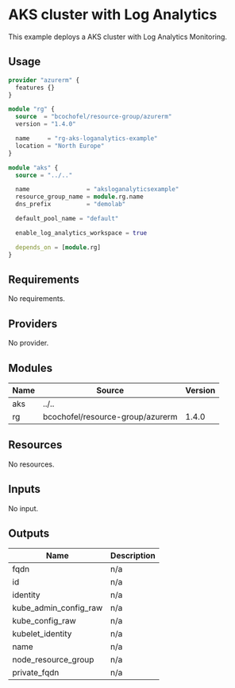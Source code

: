 # AKS cluster with Log Analytics

This example deploys a AKS cluster with Log Analytics Monitoring.

## Usage

```hcl:examples/monitoring-log-analytics/main.tf
provider "azurerm" {
  features {}
}

module "rg" {
  source  = "bcochofel/resource-group/azurerm"
  version = "1.4.0"

  name     = "rg-aks-loganalytics-example"
  location = "North Europe"
}

module "aks" {
  source = "../.."

  name                = "aksloganalyticsexample"
  resource_group_name = module.rg.name
  dns_prefix          = "demolab"

  default_pool_name = "default"

  enable_log_analytics_workspace = true

  depends_on = [module.rg]
}

```

<!-- BEGINNING OF PRE-COMMIT-TERRAFORM DOCS HOOK -->


## Requirements

No requirements.

## Providers

No provider.

## Modules

| Name | Source | Version |
|------|--------|---------|
| aks | ../.. |  |
| rg | bcochofel/resource-group/azurerm | 1.4.0 |

## Resources

No resources.

## Inputs

No input.

## Outputs

| Name | Description |
|------|-------------|
| fqdn | n/a |
| id | n/a |
| identity | n/a |
| kube\_admin\_config\_raw | n/a |
| kube\_config\_raw | n/a |
| kubelet\_identity | n/a |
| name | n/a |
| node\_resource\_group | n/a |
| private\_fqdn | n/a |
<!-- END OF PRE-COMMIT-TERRAFORM DOCS HOOK -->


